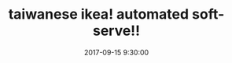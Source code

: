 ---
layout: post
title: "taiwanese ikea! automated soft-serve!!"
excerpt: ""
date:  2017-09-15 9:30:00
tags: [food]
categories: [photos]
comments: true
image:
  feature: "https://farm5.staticflickr.com/4409/37079872532_ea89007b2c_o.jpg"
more: false
---